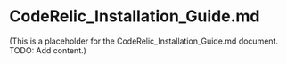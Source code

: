 # CodeRelic_Installation_Guide.md

(This is a placeholder for the CodeRelic_Installation_Guide.md document. TODO: Add content.)
